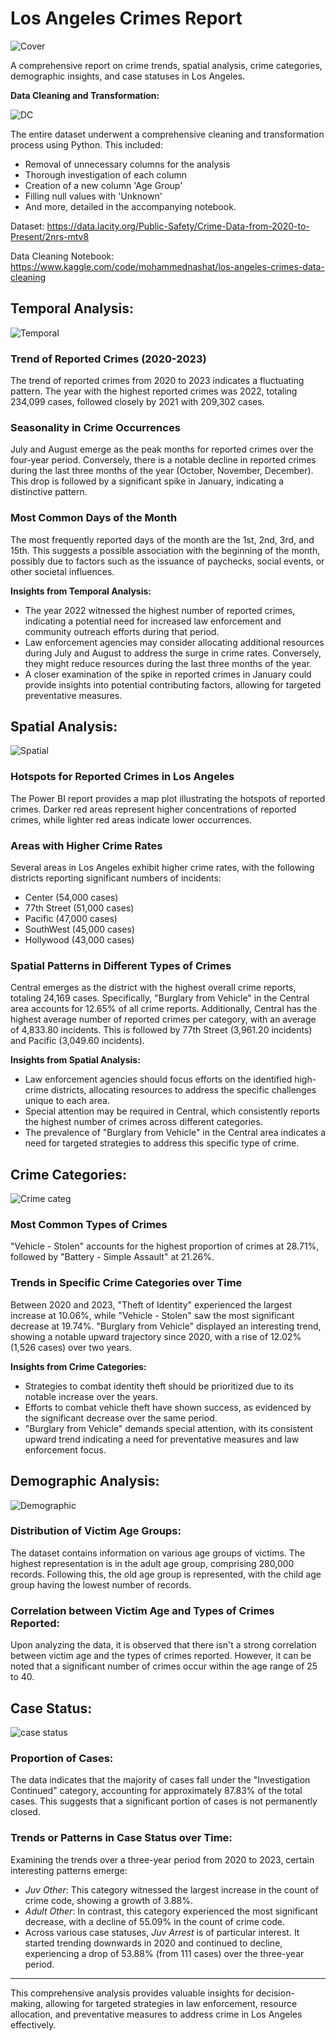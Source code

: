 # Los Angeles Crimes Report

![Cover](https://github.com/nashaat29/Car-Price-Prediction/assets/138555343/3a0b6402-afe4-4e8e-b541-d1bf38bc1786)

A comprehensive report on crime trends, spatial analysis, crime categories, demographic insights, and case statuses in Los Angeles.

**Data Cleaning and Transformation:**

![DC](https://github.com/nashaat29/Car-Price-Prediction/assets/138555343/849527d0-99b9-4eff-af08-6b2885561cef)

The entire dataset underwent a comprehensive cleaning and transformation process using Python. This included:

- Removal of unnecessary columns for the analysis
- Thorough investigation of each column
- Creation of a new column 'Age Group'
- Filling null values with 'Unknown'
- And more, detailed in the accompanying notebook.

Dataset: https://data.lacity.org/Public-Safety/Crime-Data-from-2020-to-Present/2nrs-mtv8

Data Cleaning Notebook: https://www.kaggle.com/code/mohammednashat/los-angeles-crimes-data-cleaning

## Temporal Analysis:

![Temporal](https://github.com/nashaat29/Car-Price-Prediction/assets/138555343/b9bf4016-94b2-43c7-b4f1-3578454a22f2)

### Trend of Reported Crimes (2020-2023)

The trend of reported crimes from 2020 to 2023 indicates a fluctuating pattern. The year with the highest reported crimes was 2022, totaling 234,099 cases, followed closely by 2021 with 209,302 cases.

### Seasonality in Crime Occurrences

July and August emerge as the peak months for reported crimes over the four-year period. Conversely, there is a notable decline in reported crimes during the last three months of the year (October, November, December). This drop is followed by a significant spike in January, indicating a distinctive pattern.

### Most Common Days of the Month

The most frequently reported days of the month are the 1st, 2nd, 3rd, and 15th. This suggests a possible association with the beginning of the month, possibly due to factors such as the issuance of paychecks, social events, or other societal influences.

**Insights from Temporal Analysis:**

- The year 2022 witnessed the highest number of reported crimes, indicating a potential need for increased law enforcement and community outreach efforts during that period.
- Law enforcement agencies may consider allocating additional resources during July and August to address the surge in crime rates. Conversely, they might reduce resources during the last three months of the year.
- A closer examination of the spike in reported crimes in January could provide insights into potential contributing factors, allowing for targeted preventative measures.

## Spatial Analysis:

![Spatial](https://github.com/nashaat29/Car-Price-Prediction/assets/138555343/2c7a68cc-e310-4481-a22d-4f6ce2a3d74e)

### Hotspots for Reported Crimes in Los Angeles

The Power BI report provides a map plot illustrating the hotspots of reported crimes. Darker red areas represent higher concentrations of reported crimes, while lighter red areas indicate lower occurrences.

### Areas with Higher Crime Rates

Several areas in Los Angeles exhibit higher crime rates, with the following districts reporting significant numbers of incidents:

- Center (54,000 cases)
- 77th Street (51,000 cases)
- Pacific (47,000 cases)
- SouthWest (45,000 cases)
- Hollywood (43,000 cases)

### Spatial Patterns in Different Types of Crimes

Central emerges as the district with the highest overall crime reports, totaling 24,169 cases. Specifically, "Burglary from Vehicle" in the Central area accounts for 12.65% of all crime reports. Additionally, Central has the highest average number of reported crimes per category, with an average of 4,833.80 incidents. This is followed by 77th Street (3,961.20 incidents) and Pacific (3,049.60 incidents).

**Insights from Spatial Analysis:**

- Law enforcement agencies should focus efforts on the identified high-crime districts, allocating resources to address the specific challenges unique to each area.
- Special attention may be required in Central, which consistently reports the highest number of crimes across different categories.
- The prevalence of "Burglary from Vehicle" in the Central area indicates a need for targeted strategies to address this specific type of crime.

## Crime Categories:

![Crime categ](https://github.com/nashaat29/Car-Price-Prediction/assets/138555343/b143c65c-fadf-49cb-8fda-7fe0e83820ef)

### Most Common Types of Crimes

"Vehicle - Stolen" accounts for the highest proportion of crimes at 28.71%, followed by "Battery - Simple Assault" at 21.26%.

### Trends in Specific Crime Categories over Time

Between 2020 and 2023, "Theft of Identity" experienced the largest increase at 10.06%, while "Vehicle - Stolen" saw the most significant decrease at 19.74%. "Burglary from Vehicle" displayed an interesting trend, showing a notable upward trajectory since 2020, with a rise of 12.02% (1,526 cases) over two years.

**Insights from Crime Categories:**

- Strategies to combat identity theft should be prioritized due to its notable increase over the years.
- Efforts to combat vehicle theft have shown success, as evidenced by the significant decrease over the same period.
- "Burglary from Vehicle" demands special attention, with its consistent upward trend indicating a need for preventative measures and law enforcement focus.

## Demographic Analysis:

![Demographic](https://github.com/nashaat29/Car-Price-Prediction/assets/138555343/71ca5029-05de-46b8-a2c9-92b9b3c8de21)

### Distribution of Victim Age Groups:

The dataset contains information on various age groups of victims. The highest representation is in the adult age group, comprising 280,000 records. Following this, the old age group is represented, with the child age group having the lowest number of records.

### Correlation between Victim Age and Types of Crimes Reported:

Upon analyzing the data, it is observed that there isn't a strong correlation between victim age and the types of crimes reported. However, it can be noted that a significant number of crimes occur within the age range of 25 to 40.

## Case Status:

![case status](https://github.com/nashaat29/Car-Price-Prediction/assets/138555343/69783253-461d-4a5d-bc14-2ecf38d6b67b)

### Proportion of Cases:

The data indicates that the majority of cases fall under the "Investigation Continued" category, accounting for approximately 87.83% of the total cases. This suggests that a significant portion of cases is not permanently closed.

### Trends or Patterns in Case Status over Time:

Examining the trends over a three-year period from 2020 to 2023, certain interesting patterns emerge:

- *Juv Other*: This category witnessed the largest increase in the count of crime code, showing a growth of 3.88%.
- *Adult Other*: In contrast, this category experienced the most significant decrease, with a decline of 55.09% in the count of crime code.
- Across various case statuses, *Juv Arrest* is of particular interest. It started trending downwards in 2020 and continued to decline, experiencing a drop of 53.88% (from 111 cases) over the three-year period.

---

This comprehensive analysis provides valuable insights for decision-making, allowing for targeted strategies in law enforcement, resource allocation, and preventative measures to address crime in Los Angeles effectively.
